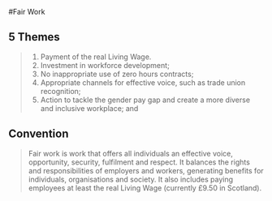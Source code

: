 #Fair Work

## 5 Themes
> 1. Payment of the real Living Wage.
> 2. Investment in workforce development;
> 3. No inappropriate use of zero hours contracts;
> 4. Appropriate channels for effective voice, such as trade union recognition;
> 5. Action to tackle the gender pay gap and create a more diverse and inclusive workplace; and


## Convention
> Fair work is work that offers all individuals an effective voice, opportunity, security, fulfilment and respect. It balances the rights and responsibilities of employers and workers, generating benefits for individuals, organisations and society. It also includes paying employees at least the real Living Wage (currently £9.50 in Scotland). 
    
